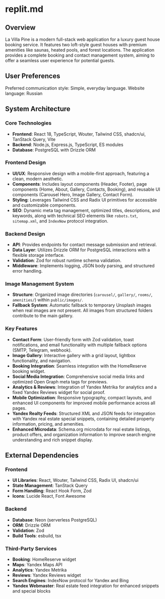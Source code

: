 # replit.md

## Overview

La Villa Pine is a modern full-stack web application for a luxury guest house booking service. It features two loft-style guest houses with premium amenities like saunas, heated pools, and forest locations. The application provides a complete booking and contact management system, aiming to offer a seamless user experience for potential guests.

## User Preferences

Preferred communication style: Simple, everyday language.
Website language: Russian

## System Architecture

### Core Technologies
- **Frontend**: React 18, TypeScript, Wouter, Tailwind CSS, shadcn/ui, TanStack Query, Vite
- **Backend**: Node.js, Express.js, TypeScript, ES modules
- **Database**: PostgreSQL with Drizzle ORM

### Frontend Design
- **UI/UX**: Responsive design with a mobile-first approach, featuring a clean, modern aesthetic.
- **Components**: Includes layout components (Header, Footer), page components (Home, About, Gallery, Contacts, Booking), and reusable UI components (Carousel Hero, Image Gallery, Contact Form).
- **Styling**: Leverages Tailwind CSS and Radix UI primitives for accessible and customizable components.
- **SEO**: Dynamic meta tag management, optimized titles, descriptions, and keywords, along with technical SEO elements like `robots.txt`, `sitemap.xml`, and `IndexNow` protocol integration.

### Backend Design
- **API**: Provides endpoints for contact message submission and retrieval.
- **Data Layer**: Utilizes Drizzle ORM for PostgreSQL interactions with a flexible storage interface.
- **Validation**: Zod for robust runtime schema validation.
- **Middleware**: Implements logging, JSON body parsing, and structured error handling.

### Image Management System
- **Structure**: Organized image directories (`carousel/`, `gallery/`, `rooms/`, `amenities/`) within `public/images/`.
- **Fallback System**: Automatic fallback to temporary Unsplash images when real images are not present. All images from structured folders contribute to the main gallery.

### Key Features
- **Contact Form**: User-friendly form with Zod validation, toast notifications, and email functionality with multiple fallback options (SMTP, Telegram, webhook).
- **Image Gallery**: Interactive gallery with a grid layout, lightbox functionality, and navigation.
- **Booking Integration**: Seamless integration with the HomeReserve booking widget.
- **Social Media Integration**: Comprehensive social media links and optimized Open Graph meta tags for previews.
- **Analytics & Reviews**: Integration of Yandex Metrika for analytics and a fixed Yandex Reviews widget for social proof.
- **Mobile Optimization**: Responsive typography, compact layouts, and enhanced UI components for improved mobile performance across all pages.
- **Yandex Realty Feeds**: Structured XML and JSON feeds for integration with Yandex real estate special snippets, containing detailed property information, pricing, and amenities.
- **Enhanced Microdata**: Schema.org microdata for real estate listings, product offers, and organization information to improve search engine understanding and rich snippet display.

## External Dependencies

### Frontend
- **UI Libraries**: React, Wouter, Tailwind CSS, Radix UI, shadcn/ui
- **State Management**: TanStack Query
- **Form Handling**: React Hook Form, Zod
- **Icons**: Lucide React, Font Awesome

### Backend
- **Database**: Neon (serverless PostgreSQL)
- **ORM**: Drizzle ORM
- **Validation**: Zod
- **Build Tools**: esbuild, tsx

### Third-Party Services
- **Booking**: HomeReserve widget
- **Maps**: Yandex Maps API
- **Analytics**: Yandex Metrika
- **Reviews**: Yandex Reviews widget
- **Search Engines**: IndexNow protocol for Yandex and Bing
- **Yandex Webmaster**: Real estate feed integration for enhanced snippets and special blocks